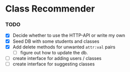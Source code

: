 # Class Recommender

### TODO

- [x] Decide whether to use the HTTP-API or write my own
- [x] Seed DB with some students and classes
- [x] Add delete methods for unwanted `attr:val` pairs
  - [ ] figure out how to update the db.
- [ ] create interface for adding users / classes
- [ ] create interface for suggesting classes
